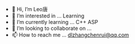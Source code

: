 - 👋 Hi, I’m Leo唐
- 👀 I’m interested in ... Learning
- 🌱 I’m currently learning ... C++ ASP
- 💞️ I’m looking to collaborate on ...
- 📫 How to reach me ... dlzhangchenrui@qq.com

<!---
zcr7777777/zcr7777777 is a ✨ special ✨ repository because its `README.md` (this file) appears on your GitHub profile.
You can click the Preview link to take a look at your changes.
--->
